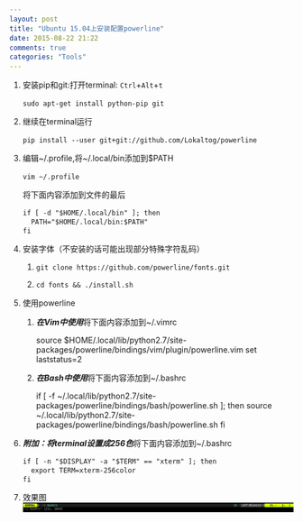 ```yaml
---
layout: post
title: "Ubuntu 15.04上安装配置powerline"
date: 2015-08-22 21:22
comments: true
categories: "Tools"
---
```


1. 安装pip和git:打开terminal: `Ctrl`+`Alt`+`t`

   `sudo apt-get install python-pip git`

2. 继续在terminal运行

   `pip install --user git+git://github.com/Lokaltog/powerline`

3. 编辑~/.profile,将~/.local/bin添加到$PATH

   `vim ~/.profile`

   将下面内容添加到文件的最后

       if [ -d "$HOME/.local/bin" ]; then
         PATH="$HOME/.local/bin:$PATH"
       fi
4. 安装字体（不安装的话可能出现部分特殊字符乱码）

   1) `git clone https://github.com/powerline/fonts.git`

   2) `cd fonts && ./install.sh`

5. 使用powerline

   1) ***在Vim中使用***将下面内容添加到~/.vimrc

       source $HOME/.local/lib/python2.7/site-packages/powerline/bindings/vim/plugin/powerline.vim
       set laststatus=2

   2) ***在Bash中使用***将下面内容添加到~/.bashrc
   
       if [ -f ~/.local/lib/python2.7/site-packages/powerline/bindings/bash/powerline.sh ]; then
         source ~/.local/lib/python2.7/site-packages/powerline/bindings/bash/powerline.sh
       fi

6. ***附加：将terminal设置成256色***将下面内容添加到~/.bashrc
       
       if [ -n "$DISPLAY" -a "$TERM" == "xterm" ]; then
         export TERM=xterm-256color
       fi
7. 效果图
      ![powerline](/images/powerline.png)
